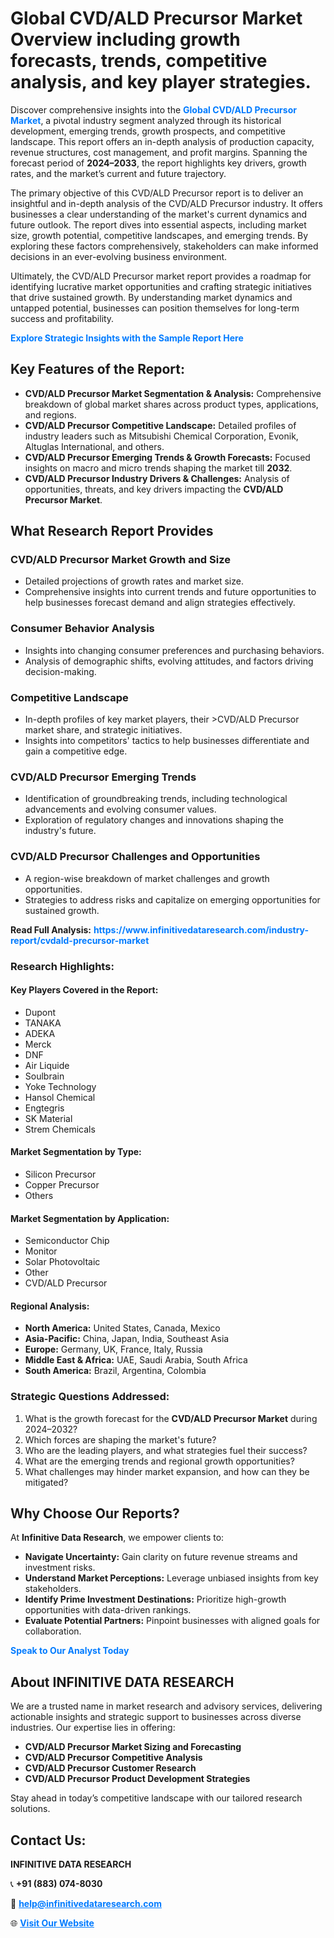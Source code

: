 <h1>Global CVD/ALD Precursor Market Overview including growth forecasts, trends, competitive analysis, and key player strategies.</h1>
<p>
Discover comprehensive insights into the 
<a href="https://www.infinitivedataresearch.com/industry-report/cvdald-precursor-market" rel="dofollow" style="color: #007BFF; text-decoration: none;"><strong>Global CVD/ALD Precursor Market</strong></a>, a pivotal industry segment analyzed through its historical development, emerging trends, growth prospects, and competitive landscape. This report offers an in-depth analysis of production capacity, revenue structures, cost management, and profit margins. Spanning the forecast period of <strong>2024–2033</strong>, the report highlights key drivers, growth rates, and the market’s current and future trajectory.
</p>
<p>
The primary objective of this CVD/ALD Precursor report is to deliver an insightful and in-depth analysis of the CVD/ALD Precursor industry. It offers businesses a clear understanding of the market's current dynamics and future outlook. The report dives into essential aspects, including market size, growth potential, competitive landscapes, and emerging trends. By exploring these factors comprehensively, stakeholders can make informed decisions in an ever-evolving business environment.
</p>
<p>
Ultimately, the CVD/ALD Precursor market report provides a roadmap for identifying lucrative market opportunities and crafting strategic initiatives that drive sustained growth. By understanding market dynamics and untapped potential, businesses can position themselves for long-term success and profitability.
</p>
<p>
<a href="https://www.infinitivedataresearch.com/request-sample/reportId=112543" style="color: #007BFF; text-decoration: none;"><strong>Explore Strategic Insights with the Sample Report Here</strong></a>
</p>

<h2>Key Features of the Report:</h2>
<ul>
<li><strong>CVD/ALD Precursor Market Segmentation & Analysis:</strong> Comprehensive breakdown of global market shares across product types, applications, and regions.</li>
<li><strong>CVD/ALD Precursor Competitive Landscape:</strong> Detailed profiles of industry leaders such as Mitsubishi Chemical Corporation, Evonik, Altuglas International, and others.</li>
<li><strong>CVD/ALD Precursor Emerging Trends & Growth Forecasts:</strong> Focused insights on macro and micro trends shaping the market till <strong>2032</strong>.</li>
<li><strong>CVD/ALD Precursor Industry Drivers & Challenges:</strong> Analysis of opportunities, threats, and key drivers impacting the <strong>CVD/ALD Precursor Market</strong>.</li>
</ul>

<h2>What Research Report Provides</h2>
<h3>CVD/ALD Precursor Market Growth and Size</h3>
<ul>
<li>Detailed projections of growth rates and market size.</li>
<li>Comprehensive insights into current trends and future opportunities to help businesses forecast demand and align strategies effectively.</li>
</ul>

<h3>Consumer Behavior Analysis</h3>
<ul>
<li>Insights into changing consumer preferences and purchasing behaviors.</li>
<li>Analysis of demographic shifts, evolving attitudes, and factors driving decision-making.</li>
</ul>

<h3>Competitive Landscape</h3>
<ul>
<li>In-depth profiles of key market players, their >CVD/ALD Precursor market share, and strategic initiatives.</li>
<li>Insights into competitors' tactics to help businesses differentiate and gain a competitive edge.</li>
</ul>

<h3>CVD/ALD Precursor Emerging Trends</h3>
<ul>
<li>Identification of groundbreaking trends, including technological advancements and evolving consumer values.</li>
<li>Exploration of regulatory changes and innovations shaping the industry's future.</li>
</ul>

<h3>CVD/ALD Precursor Challenges and Opportunities</h3>
<ul>
<li>A region-wise breakdown of market challenges and growth opportunities.</li>
<li>Strategies to address risks and capitalize on emerging opportunities for sustained growth.</li>
</ul>
<p><strong>Read Full Analysis:</strong> <a href="https://www.infinitivedataresearch.com/industry-report/cvdald-precursor-market" rel="dofollow" style="color: #007BFF; text-decoration: none;"><strong>https://www.infinitivedataresearch.com/industry-report/cvdald-precursor-market</strong></a></p>
<h3>Research Highlights:</h3>
<h4>Key Players Covered in the Report:</h4>
<ul><li>Dupont</li><li>TANAKA</li><li>ADEKA</li><li>Merck</li><li>DNF</li><li>Air Liquide</li><li>Soulbrain</li><li>Yoke Technology</li><li>Hansol Chemical</li><li>Engtegris</li><li>SK Material</li><li>Strem Chemicals</li></ul>
<h4>Market Segmentation by Type:</h4>
<ul><li>Silicon Precursor</li><li>Copper Precursor</li><li>Others</li></ul>
<h4>Market Segmentation by Application:</h4>
<ul><li>Semiconductor Chip</li><li>Monitor</li><li>Solar Photovoltaic</li><li>Other</li><li>CVD/ALD Precursor</li></ul>

<h4>Regional Analysis:</h4>
<ul>
<li><strong>North America:</strong> United States, Canada, Mexico</li>
<li><strong>Asia-Pacific:</strong> China, Japan, India, Southeast Asia</li>
<li><strong>Europe:</strong> Germany, UK, France, Italy, Russia</li>
<li><strong>Middle East & Africa:</strong> UAE, Saudi Arabia, South Africa</li>
<li><strong>South America:</strong> Brazil, Argentina, Colombia</li>
</ul>

<h3>Strategic Questions Addressed:</h3>
<ol>
<li>What is the growth forecast for the <strong>CVD/ALD Precursor Market</strong> during 2024–2032?</li>
<li>Which forces are shaping the market's future?</li>
<li>Who are the leading players, and what strategies fuel their success?</li>
<li>What are the emerging trends and regional growth opportunities?</li>
<li>What challenges may hinder market expansion, and how can they be mitigated?</li>
</ol>

<h2>Why Choose Our Reports?</h2>
<p>At <strong>Infinitive Data Research</strong>, we empower clients to:</p>
<ul>
<li><strong>Navigate Uncertainty:</strong> Gain clarity on future revenue streams and investment risks.</li>
<li><strong>Understand Market Perceptions:</strong> Leverage unbiased insights from key stakeholders.</li>
<li><strong>Identify Prime Investment Destinations:</strong> Prioritize high-growth opportunities with data-driven rankings.</li>
<li><strong>Evaluate Potential Partners:</strong> Pinpoint businesses with aligned goals for collaboration.</li>
</ul>
<p><a href="https://www.infinitivedataresearch.com/industry-report/cvdald-precursor-market" rel="dofollow" style="color: #007BFF; text-decoration: none;"><strong>Speak to Our Analyst Today</strong></a></p>

<h2>About INFINITIVE DATA RESEARCH</h2>
<p>We are a trusted name in market research and advisory services, delivering actionable insights and strategic support to businesses across diverse industries. Our expertise lies in offering:</p>
<ul>
<li><strong>CVD/ALD Precursor Market Sizing and Forecasting</strong></li>
<li><strong>CVD/ALD Precursor Competitive Analysis</strong></li>
<li><strong>CVD/ALD Precursor Customer Research</strong></li>
<li><strong>CVD/ALD Precursor Product Development Strategies</strong></li>
</ul>
<p>Stay ahead in today’s competitive landscape with our tailored research solutions.</p>

<h2>Contact Us:</h2>
<p><strong>INFINITIVE DATA RESEARCH</strong></p>
<p>📞 <strong>+91 (883) 074-8030</strong></p>
<p>📧 <strong><a href="mailto:help@infinitivedataresearch.com" style="color: #007BFF;">help@infinitivedataresearch.com</a></strong></p>
<p>🌐 <strong><a href="https://www.infinitivedataresearch.com" rel="dofollow" style="color: #007BFF;">Visit Our Website</a></strong></p>